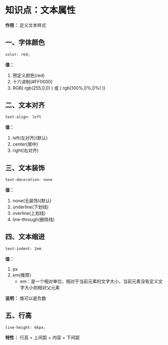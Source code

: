# 知识点：文本属性

**作用：** 定义文本样式
        
## 一、字体颜色

```css
color: red;
```

**值：**
1. 预定义颜色(red) 
2. 十六进制(#FF0000) 
3. RGB( rgb(255,0,0) ) 或 ( rgb(100%,0%,0%) ))
        

## 二、文本对齐

```css
text-align: left
```

**值：**
1. left(左对齐)(默认) 
2. center(居中) 
3. right(右对齐)

## 三、文本装饰

```css
text-decoration: none
```

**值：** 
1. none(无装饰)(默认)
2. underline(下划线) 
3. overline(上划线) 
4. line-through(删除线)
       
## 四、文本缩进
```css
text-indent: 2em
```

**值：**
1. px
2. em(推荐)
   - em：是一个相对单位，相对于当前元素的文字大小，当前元素没有定义文字大小则相对父元素

**说明：** 值可以是负数

## 五、行高

```css
line-height: 66px;
```

**特性：** 行高 = 上间距 + 内容 + 下间距